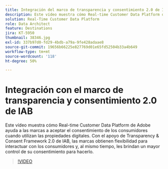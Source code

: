 ```yaml
---
title: Integración del marco de transparencia y consentimiento 2.0 de IAB con Adobe Real-time Customer Data Platform
description: Este vídeo muestra cómo Real-time Customer Data Platform de Adobe ayuda a las marcas a aceptar el consentimiento de los consumidores cuando utilizan las propiedades digitales. Con el apoyo de Transparency & Consent Framework 2.0 de IAB, las marcas obtienen flexibilidad para interactuar con los consumidores y, al mismo tiempo, les brindan un mayor control de su consentimiento para hacerlo.
solution: Real-Time Customer Data Platform
role: Data Architect
feature: Destinations
jira: KT-5950
thumbnail: 38346.jpg
exl-id: 337b97d0-fd29-4bdb-a79a-9fe428adaae8
source-git-commit: 19656b66225e827769d01e65fd52504b33a4b649
workflow-type: tm+mt
source-wordcount: '118'
ht-degree: 50%

---
```


# Integración con el marco de transparencia y consentimiento 2.0 de IAB

Este vídeo muestra cómo Real-time Customer Data Platform de Adobe ayuda a las marcas a aceptar el consentimiento de los consumidores cuando utilizan las propiedades digitales. Con el apoyo de Transparency &amp; Consent Framework 2.0 de IAB, las marcas obtienen flexibilidad para interactuar con los consumidores y, al mismo tiempo, les brindan un mayor control de su consentimiento para hacerlo.

>[!VIDEO](https://video.tv.adobe.com/v/38346?quality=12&learn=on)
